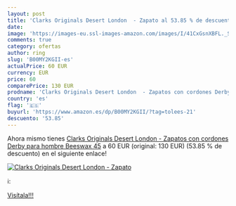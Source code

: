 ```yaml
---
layout: post
title: 'Clarks Originals Desert London  - Zapato al 53.85 % de descuento'
date: 
image: 'https://images-eu.ssl-images-amazon.com/images/I/41CxGsnXBFL._SL200_.jpg'
comments: true
category: ofertas
author: ring
slug: 'B00MY2KGII-es'
actualPrice: 60 EUR
currency: EUR
price: 60
comparePrice: 130 EUR
prodname: 'Clarks Originals Desert London  - Zapatos con cordones Derby para hombre  Beeswax  45'
country: 'es'
flag: '🇪🇸'
buyurl: 'https://www.amazon.es/dp/B00MY2KGII/?tag=tolees-21'
descuento: '53.85'
---
```


Ahora mismo tienes [Clarks Originals Desert London  - Zapatos con cordones Derby para hombre  Beeswax  45](https://www.amazon.es/dp/B00MY2KGII/?tag=tolees-21) a 60 EUR (original: 130 EUR) (53.85 %  de descuento) en el siguiente enlace!

[![Clarks Originals Desert London  - Zapato](https://images-eu.ssl-images-amazon.com/images/I/41CxGsnXBFL._SL200_.jpg)](https://www.amazon.es/dp/B00MY2KGII/?tag=tolees-21)

ℹ️:


[Visítala!!!](https://www.amazon.es/dp/B00MY2KGII/?tag=tolees-21)
